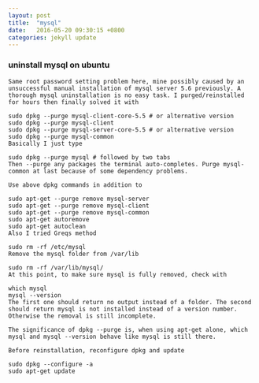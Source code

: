 ```yaml
---
layout: post
title:  "mysql"
date:   2016-05-20 09:30:15 +0800
categories: jekyll update
---
```


### uninstall mysql on ubuntu

    Same root password setting problem here, mine possibly caused by an unsuccessful manual installation of mysql server 5.6 previously. A thorough mysql uninstallation is no easy task. I purged/reinstalled for hours then finally solved it with

    sudo dpkg --purge mysql-client-core-5.5 # or alternative version
    sudo dpkg --purge mysql-client
    sudo dpkg --purge mysql-server-core-5.5 # or alternative version
    sudo dpkg --purge mysql-common
    Basically I just type

    sudo dpkg --purge mysql # followed by two tabs
    Then --purge any packages the terminal auto-completes. Purge mysql-common at last because of some dependency problems.

    Use above dpkg commands in addition to

    sudo apt-get --purge remove mysql-server
    sudo apt-get --purge remove mysql-client
    sudo apt-get --purge remove mysql-common
    sudo apt-get autoremove
    sudo apt-get autoclean
    Also I tried Greqs method

    sudo rm -rf /etc/mysql
    Remove the mysql folder from /var/lib

    sudo rm -rf /var/lib/mysql/
    At this point, to make sure mysql is fully removed, check with

    which mysql
    mysql --version
    The first one should return no output instead of a folder. The second should return mysql is not installed instead of a version number. Otherwise the removal is still incomplete.

    The significance of dpkg --purge is, when using apt-get alone, which mysql and mysql --version behave like mysql is still there.

    Before reinstallation, reconfigure dpkg and update

    sudo dpkg --configure -a
    sudo apt-get update
